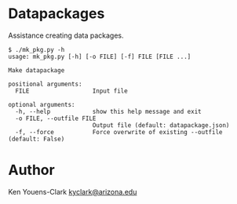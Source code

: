# Datapackages

Assistance creating data packages.

    $ ./mk_pkg.py -h
    usage: mk_pkg.py [-h] [-o FILE] [-f] FILE [FILE ...]

    Make datapackage

    positional arguments:
      FILE                  Input file

    optional arguments:
      -h, --help            show this help message and exit
      -o FILE, --outfile FILE
                            Output file (default: datapackage.json)
      -f, --force           Force overwrite of existing --outfile (default: False)

# Author

Ken Youens-Clark <kyclark@arizona.edu>
